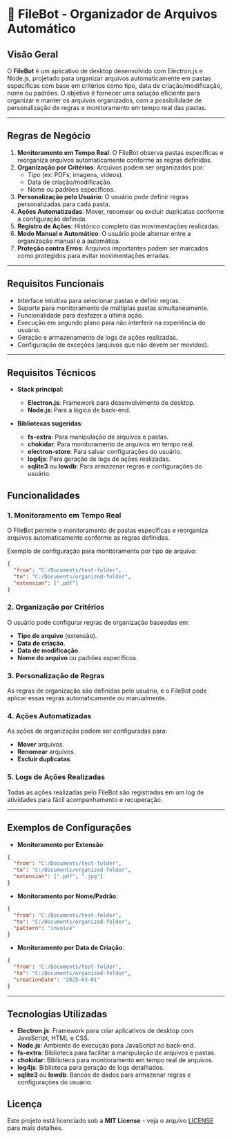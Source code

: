 # 📂 **FileBot - Organizador de Arquivos Automático**

## **Visão Geral**

O **FileBot** é um aplicativo de desktop desenvolvido com Electron.js e Node.js, projetado para organizar arquivos automaticamente em pastas específicas com base em critérios como tipo, data de criação/modificação, nome ou padrões. O objetivo é fornecer uma solução eficiente para organizar e manter os arquivos organizados, com a possibilidade de personalização de regras e monitoramento em tempo real das pastas.

---

## **Regras de Negócio**

1. **Monitoramento em Tempo Real**: O FileBot observa pastas específicas e reorganiza arquivos automaticamente conforme as regras definidas.
2. **Organização por Critérios**: Arquivos podem ser organizados por:
   - Tipo (ex: PDFs, imagens, vídeos).
   - Data de criação/modificação.
   - Nome ou padrões específicos.
3. **Personalização pelo Usuário**: O usuário pode definir regras personalizadas para cada pasta.
4. **Ações Automatizadas**: Mover, renomear ou excluir duplicatas conforme a configuração definida.
5. **Registro de Ações**: Histórico completo das movimentações realizadas.
6. **Modo Manual e Automático**: O usuário pode alternar entre a organização manual e a automática.
7. **Proteção contra Erros**: Arquivos importantes podem ser marcados como protegidos para evitar movimentações erradas.

---

## **Requisitos Funcionais**

- Interface intuitiva para selecionar pastas e definir regras.
- Suporte para monitoramento de múltiplas pastas simultaneamente.
- Funcionalidade para desfazer a última ação.
- Execução em segundo plano para não interferir na experiência do usuário.
- Geração e armazenamento de logs de ações realizadas.
- Configuração de exceções (arquivos que não devem ser movidos).

---

## **Requisitos Técnicos**

- **Stack principal**:

  - **Electron.js**: Framework para desenvolvimento de desktop.
  - **Node.js**: Para a lógica de back-end.

- **Bibliotecas sugeridas**:
  - **fs-extra**: Para manipulação de arquivos e pastas.
  - **chokidar**: Para monitoramento de arquivos em tempo real.
  - **electron-store**: Para salvar configurações do usuário.
  - **log4js**: Para geração de logs de ações realizadas.
  - **sqlite3** ou **lowdb**: Para armazenar regras e configurações do usuário.

## **Funcionalidades**

### **1. Monitoramento em Tempo Real**

O FileBot permite o monitoramento de pastas específicas e reorganiza arquivos automaticamente conforme as regras definidas.

Exemplo de configuração para monitoramento por tipo de arquivo:

```json
{
  "from": "C:/Documents/test-folder",
  "to": "C:/Documents/organized-folder",
  "extension": [".pdf"]
}
```

### **2. Organização por Critérios**

O usuário pode configurar regras de organização baseadas em:

- **Tipo de arquivo** (extensão).
- **Data de criação**.
- **Data de modificação**.
- **Nome do arquivo** ou padrões específicos.

### **3. Personalização de Regras**

As regras de organização são definidas pelo usuário, e o FileBot pode aplicar essas regras automaticamente ou manualmente.

### **4. Ações Automatizadas**

As ações de organização podem ser configuradas para:

- **Mover** arquivos.
- **Renomear** arquivos.
- **Excluir duplicatas**.

### **5. Logs de Ações Realizadas**

Todas as ações realizadas pelo FileBot são registradas em um log de atividades para fácil acompanhamento e recuperação.

---

## **Exemplos de Configurações**

- **Monitoramento por Extensão**:

```json
{
  "from": "C:/Documents/test-folder",
  "to": "C:/Documents/organized-folder",
  "extension": [".pdf", ".jpg"]
}
```

- **Monitoramento por Nome/Padrão**:

```json
{
  "from": "C:/Documents/test-folder",
  "to": "C:/Documents/organized-folder",
  "pattern": "invoice"
}
```

- **Monitoramento por Data de Criação**:

```json
{
  "from": "C:/Documents/test-folder",
  "to": "C:/Documents/organized-folder",
  "creationDate": "2025-03-01"
}
```

---

## **Tecnologias Utilizadas**

- **Electron.js**: Framework para criar aplicativos de desktop com JavaScript, HTML e CSS.
- **Node.js**: Ambiente de execução para JavaScript no back-end.
- **fs-extra**: Biblioteca para facilitar a manipulação de arquivos e pastas.
- **chokidar**: Biblioteca para monitoramento em tempo real de arquivos.
- **log4js**: Biblioteca para geração de logs detalhados.
- **sqlite3** ou **lowdb**: Bancos de dados para armazenar regras e configurações do usuário.

## **Licença**

Este projeto está licenciado sob a **MIT License** - veja o arquivo [LICENSE](LICENSE) para mais detalhes.
